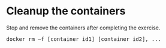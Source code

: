 <h1>Cleanup  the containers</h1>
Stop and remove the containers after completing the exercise.
<pre>
docker rm –f [container_id1] [container_id2], ...
</pre>

